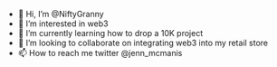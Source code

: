 - 👋 Hi, I’m @NiftyGranny
- 👀 I’m interested in web3
- 🌱 I’m currently learning how to drop a 10K project
- 💞️ I’m looking to collaborate on integrating web3 into my retail store
- 📫 How to reach me twitter @jenn_mcmanis

<!---
NiftyGranny/NiftyGranny is a ✨ special ✨ repository because its `README.md` (this file) appears on your GitHub profile.
You can click the Preview link to take a look at your changes.
--->
